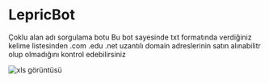 # LepricBot
 Çoklu alan adı sorgulama botu
Bu bot sayesinde txt formatında verdiğiniz kelime listesinden .com .edu .net uzantılı domain adreslerinin satın alınabilitr olup olmadığını kontrol edebilirsiniz

![xls görüntüsü](https://cdn.r10.net/editor/142102/386638568.png "xls")
